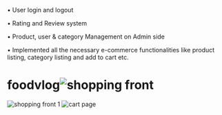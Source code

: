 •	User login and logout

•	Rating and Review system

•	Product, user & category Management on Admin side

•	Implemented all the necessary e-commerce functionalities like product listing, category listing and add to cart etc.



# foodvlog![shopping front](https://user-images.githubusercontent.com/103972157/198979152-90c4617a-7a76-4c13-92e3-238c9aca10ae.PNG)
![shopping front 1](https://user-images.githubusercontent.com/103972157/198979187-b68afbf6-f9e5-44bc-a3a5-25fb9d8f1f94.PNG)
![cart page](https://user-images.githubusercontent.com/103972157/198979207-9bf515c1-c043-4dd1-acbb-d5e6624873fb.PNG)
